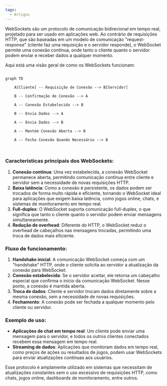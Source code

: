 ```yaml
---
tags:
  - Artigos
---
```

WebSockets são um protocolo de comunicação bidirecional em tempo real, projetado para ser usado em aplicações web. Ao contrário de requisições HTTP, que são baseadas em um modelo de comunicação "request-response" (cliente faz uma requisição e o servidor responde), o WebSocket permite uma conexão contínua, onde tanto o cliente quanto o servidor podem enviar e receber dados a qualquer momento.

Aqui está uma visão geral de como os WebSockets funcionam:

```mermaid

graph TD

    A[Cliente] -- Requisição de Conexão --> B[Servidor]

    B -- Confirmação de Conexão --> A

    A -- Conexão Estabelecida --> B

    B -- Envia Dados --> A

    A -- Envia Dados --> B

    A -- Mantém Conexão Aberta --> B

    A -- Fecha Conexão Quando Necessário --> B

  

```
### Características principais dos WebSockets:
1. **Conexão contínua**: Uma vez estabelecida, a conexão WebSocket permanece aberta, permitindo comunicação contínua entre cliente e servidor sem a necessidade de novas requisições HTTP.
2. **Baixa latência**: Como a conexão é persistente, os dados podem ser trocados de forma muito rápida e eficiente, tornando o WebSocket ideal para aplicações que exigem baixa latência, como jogos online, chats, e sistemas de monitoramento em tempo real.
3. **Full-duplex**: O WebSocket suporta comunicação full-duplex, o que significa que tanto o cliente quanto o servidor podem enviar mensagens simultaneamente.
4. **Redução de overhead**: Diferente do HTTP, o WebSocket reduz o overhead de cabeçalhos nas mensagens trocadas, permitindo uma troca de dados mais eficiente.

### Fluxo de funcionamento:
1. **Handshake inicial**: A comunicação WebSocket começa com um "handshake" HTTP, onde o cliente solicita ao servidor a atualização da conexão para WebSocket.
2. **Conexão estabelecida**: Se o servidor aceitar, ele retorna um cabeçalho especial que confirma o início da comunicação WebSocket. Nesse ponto, a conexão é mantida aberta.
3. **Troca de dados**: Cliente e servidor trocam dados diretamente sobre a mesma conexão, sem a necessidade de novas requisições.
4. **Fechamento**: A conexão pode ser fechada a qualquer momento pelo cliente ou servidor.

### Exemplo de uso:
- **Aplicações de chat em tempo real**: Um cliente pode enviar uma mensagem para o servidor, e todos os outros clientes conectados recebem essa mensagem em tempo real.
- **Streaming de dados**: Aplicações que monitoram dados em tempo real, como preços de ações ou resultados de jogos, podem usar WebSockets para enviar atualizações contínuas aos usuários.

Esse protocolo é amplamente utilizado em sistemas que necessitam de atualizações constantes sem o uso excessivo de requisições HTTP, como chats, jogos online, dashboards de monitoramento, entre outros.